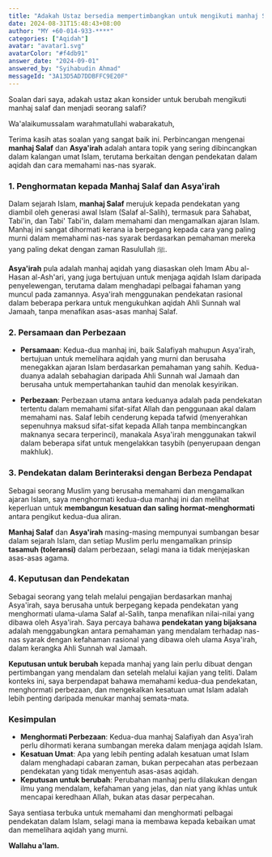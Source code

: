 ```yaml
---
title: "Adakah Ustaz bersedia mempertimbangkan untuk mengikuti manhaj Salaf dan menjadi seorang Salafi?"
date: 2024-08-31T15:48:43+08:00
author: "MY +60-014-933-****"
categories: ["Aqidah"]
avatar: "avatar1.svg"
avatarColor: "#f4db91"
answer_date: "2024-09-01"
answered_by: "Syihabudin Ahmad"
messageId: "3A13D5AD7DDBFFC9E20F"
---
```


Soalan dari saya, adakah ustaz akan konsider untuk berubah mengikuti manhaj salaf dan menjadi seorang salafi?

<!--more-->

Wa'alaikumussalam warahmatullahi wabarakatuh,

Terima kasih atas soalan yang sangat baik ini. Perbincangan mengenai **manhaj Salaf** dan **Asya'irah** adalah antara topik yang sering dibincangkan dalam kalangan umat Islam, terutama berkaitan dengan pendekatan dalam aqidah dan cara memahami nas-nas syarak.

### 1. **Penghormatan kepada Manhaj Salaf dan Asya'irah**

Dalam sejarah Islam, **manhaj Salaf** merujuk kepada pendekatan yang diambil oleh generasi awal Islam (Salaf al-Salih), termasuk para Sahabat, Tabi'in, dan Tabi' Tabi'in, dalam memahami dan mengamalkan ajaran Islam. Manhaj ini sangat dihormati kerana ia berpegang kepada cara yang paling murni dalam memahami nas-nas syarak berdasarkan pemahaman mereka yang paling dekat dengan zaman Rasulullah ﷺ.

**Asya'irah** pula adalah manhaj aqidah yang diasaskan oleh Imam Abu al-Hasan al-Ash'ari, yang juga bertujuan untuk menjaga aqidah Islam daripada penyelewengan, terutama dalam menghadapi pelbagai fahaman yang muncul pada zamannya. Asya'irah menggunakan pendekatan rasional dalam beberapa perkara untuk mengukuhkan aqidah Ahli Sunnah wal Jamaah, tanpa menafikan asas-asas manhaj Salaf.

### 2. **Persamaan dan Perbezaan**

- **Persamaan**: Kedua-dua manhaj ini, baik Salafiyah mahupun Asya'irah, bertujuan untuk memelihara aqidah yang murni dan berusaha menegakkan ajaran Islam berdasarkan pemahaman yang sahih. Kedua-duanya adalah sebahagian daripada Ahli Sunnah wal Jamaah dan berusaha untuk mempertahankan tauhid dan menolak kesyirikan.

- **Perbezaan**: Perbezaan utama antara keduanya adalah pada pendekatan tertentu dalam memahami sifat-sifat Allah dan penggunaan akal dalam memahami nas. Salaf lebih cenderung kepada tafwid (menyerahkan sepenuhnya maksud sifat-sifat kepada Allah tanpa membincangkan maknanya secara terperinci), manakala Asya'irah menggunakan takwil dalam beberapa sifat untuk mengelakkan tasybih (penyerupaan dengan makhluk).

### 3. **Pendekatan dalam Berinteraksi dengan Berbeza Pendapat**

Sebagai seorang Muslim yang berusaha memahami dan mengamalkan ajaran Islam, saya menghormati kedua-dua manhaj ini dan melihat keperluan untuk **membangun kesatuan dan saling hormat-menghormati** antara pengikut kedua-dua aliran. 

**Manhaj Salaf** dan **Asya'irah** masing-masing mempunyai sumbangan besar dalam sejarah Islam, dan setiap Muslim perlu mengamalkan prinsip **tasamuh (toleransi)** dalam perbezaan, selagi mana ia tidak menjejaskan asas-asas agama.

### 4. **Keputusan dan Pendekatan**

Sebagai seorang yang telah melalui pengajian berdasarkan manhaj Asya'irah, saya berusaha untuk berpegang kepada pendekatan yang menghormati ulama-ulama Salaf al-Salih, tanpa menafikan nilai-nilai yang dibawa oleh Asya'irah. Saya percaya bahawa **pendekatan yang bijaksana** adalah menggabungkan antara pemahaman yang mendalam terhadap nas-nas syarak dengan kefahaman rasional yang dibawa oleh ulama Asya'irah, dalam kerangka Ahli Sunnah wal Jamaah.

**Keputusan untuk berubah** kepada manhaj yang lain perlu dibuat dengan pertimbangan yang mendalam dan setelah melalui kajian yang teliti. Dalam konteks ini, saya berpendapat bahawa memahami kedua-dua pendekatan, menghormati perbezaan, dan mengekalkan kesatuan umat Islam adalah lebih penting daripada menukar manhaj semata-mata.

### Kesimpulan

- **Menghormati Perbezaan**: Kedua-dua manhaj Salafiyah dan Asya'irah perlu dihormati kerana sumbangan mereka dalam menjaga aqidah Islam.
- **Kesatuan Umat**: Apa yang lebih penting adalah kesatuan umat Islam dalam menghadapi cabaran zaman, bukan perpecahan atas perbezaan pendekatan yang tidak menyentuh asas-asas aqidah.
- **Keputusan untuk berubah**: Perubahan manhaj perlu dilakukan dengan ilmu yang mendalam, kefahaman yang jelas, dan niat yang ikhlas untuk mencapai keredhaan Allah, bukan atas dasar perpecahan.

Saya sentiasa terbuka untuk memahami dan menghormati pelbagai pendekatan dalam Islam, selagi mana ia membawa kepada kebaikan umat dan memelihara aqidah yang murni.

**Wallahu a'lam.**
